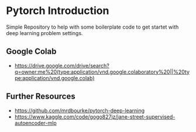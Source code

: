 # Pytorch Introduction

Simple Repository to help with some boilerplate code to get startet with deep learning problem settings.

## Google Colab

- https://drive.google.com/drive/search?q=owner:me%20(type:application/vnd.google.colaboratory%20||%20type:application/vnd.google.colab)

## Further Resources

- https://github.com/mrdbourke/pytorch-deep-learning
- https://www.kaggle.com/code/gogo827jz/jane-street-supervised-autoencoder-mlp
